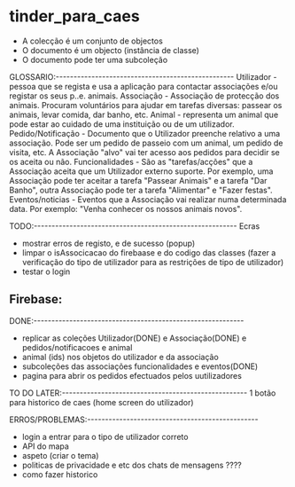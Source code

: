 # tinder_para_caes

- A colecção é um conjunto de objectos
- O documento é um objecto (instância de classe)
- O documento pode ter uma subcoleção


GLOSSARIO:--------------------------------------------------
Utilizador - pessoa que se regista e usa a aplicação para contactar associações e/ou registar os seus p..e. animais.
Associação - Associação de protecção dos animais. Procuram voluntários para ajudar em tarefas diversas: passear os animais, levar comida, dar banho, etc.
Animal - representa um animal que pode estar ao cuidado de uma instituição ou de um utilizador.
Pedido/Notificação - Documento que o Utilizador preenche relativo a uma associação. Pode ser um pedido de passeio com um animal, um pedido de visita, etc. A Associação "alvo" vai ter acesso aos pedidos para decidir se os aceita ou não.
Funcionalidades - São as "tarefas/acções" que a Associação aceita que um Utilizador externo suporte. Por exemplo, uma Associação pode ter aceitar a tarefa "Passear Animais" e a tarefa "Dar Banho", outra Associação pode ter a tarefa "Alimentar" e "Fazer festas".
Eventos/noticias - Eventos que a Associação vai realizar numa determinada data. Por exemplo: "Venha conhecer os nossos animais novos".


TODO:--------------------------------------------------------- 
Ecras
- mostrar erros de registo, e de sucesso (popup)
- limpar o isAssocicacao do firebaase e do codigo das classes (fazer a verificação do tipo de utilizador para as restrições de tipo de utilizador)
- testar o login 

Firebase:
- 


DONE:-----------------------------------------------------------
- replicar as coleções Utilizador(DONE) e Associação(DONE) e pedidos/notificacoes e animal
- animal (ids) nos objetos do utilizador e da associação
- subcoleções das associações funcionalidades e eventos(DONE)
- pagina para abrir os pedidos efectuados pelos uutilizadores



TO DO LATER:----------------------------------------------------
1  botão para historico de caes (home screen do utilizador)


ERROS/PROBLEMAS:------------------------------------------------
- login a entrar para o tipo de utilizador correto
- API do mapa
- aspeto (criar o tema)
- politicas de privacidade e etc dos chats de mensagens ????
- como fazer historico